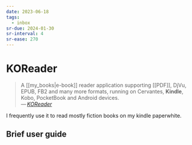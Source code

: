 ```yaml
---
date: 2023-06-18
tags:
  - inbox
sr-due: 2024-01-30
sr-interval: 4
sr-ease: 270
---
```


# KOReader

> A [[my_books|e-book]] reader application supporting
> [[PDF]], DjVu, EPUB, FB2 and many more formats,
> running on Cervantes, **Kindle**, Kobo, PocketBook and Android devices.\
> — <cite>[KOReader](http://koreader.rocks/)</cite>

I frequently use it to read mostly fiction books on my
kindle paperwhite.

## Brief user guide

